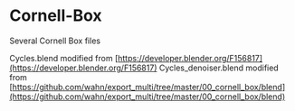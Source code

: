 # Cornell-Box
Several Cornell Box files

Cycles.blend modified from [https://developer.blender.org/F156817](https://developer.blender.org/F156817)
Cycles_denoiser.blend modified from [https://github.com/wahn/export_multi/tree/master/00_cornell_box/blend](https://github.com/wahn/export_multi/tree/master/00_cornell_box/blend)
